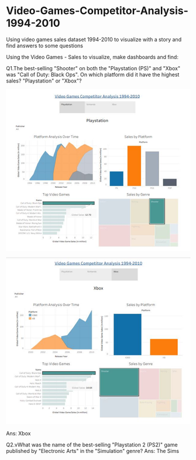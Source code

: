 # Video-Games-Competitor-Analysis-1994-2010
Using video games sales dataset 1994-2010 to visualize with a story and find answers to some questions 


Using the Video Games - Sales to visualize, make dashboards and find:

Q1.The best-selling "Shooter" on both the "Playstation (PS)" and "Xbox" was "Call of Duty: Black Ops". On which platform did it have the highest sales? "Playstation" or "Xbox"?

![Image1](Images/Image1.jpg)

![Xbox](Images/Image2.jpg)

Ans: Xbox

Q2.vWhat was the name of the best-selling "Playstation 2 (PS2)" game published by "Electronic Arts" in the "Simulation" genre?
Ans: The Sims 

